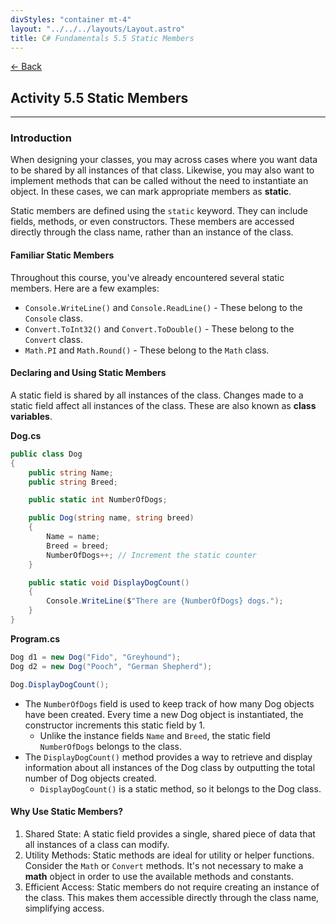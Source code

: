 ```yaml
---
divStyles: "container mt-4"
layout: "../../../layouts/Layout.astro"
title: C# Fundamentals 5.5 Static Members
---
```


[← Back](/c-sharp-fundamentals/)

## Activity 5.5 Static Members

---

### Introduction

When designing your classes, you may across cases where you want data to be shared by all instances of that class. 
Likewise, you may also want to implement methods that can be called without the need to instantiate an object.
In these cases, we can mark appropriate members as **static**.


Static members are defined using the `static` keyword. They can include fields, methods, or even constructors. 
These members are accessed directly through the class name, rather than an instance of the class.

#### Familiar Static Members

Throughout this course, you've already encountered several static members. Here are a few examples:

- `Console.WriteLine()` and `Console.ReadLine()` - These belong to the `Console` class.
- `Convert.ToInt32()` and `Convert.ToDouble()` - These belong to the `Convert` class.
- `Math.PI` and `Math.Round()` - These belong to the `Math` class.

#### Declaring and Using Static Members

A static field is shared by all instances of the class. Changes made to a static field affect all instances of the class. These are also known as **class variables**.

**Dog.cs**
```cs
public class Dog
{
    public string Name;
    public string Breed;

    public static int NumberOfDogs;

    public Dog(string name, string breed)
    {
        Name = name;
        Breed = breed;
        NumberOfDogs++; // Increment the static counter
    }

    public static void DisplayDogCount()
    {
        Console.WriteLine($"There are {NumberOfDogs} dogs.");
    }
}
```

**Program.cs**
```cs
Dog d1 = new Dog("Fido", "Greyhound");
Dog d2 = new Dog("Pooch", "German Shepherd");

Dog.DisplayDogCount();
```

- The `NumberOfDogs` field is used to keep track of how many Dog objects have been created. Every time a new Dog object is instantiated, the constructor increments this static field by 1. 
    - Unlike the instance fields `Name` and `Breed`, the static field `NumberOfDogs` belongs to the class.
- The `DisplayDogCount()` method provides a way to retrieve and display information about all instances of the Dog class by outputting the total number of Dog objects created.
    - `DisplayDogCount()` is a static method, so it belongs to the Dog class.

#### Why Use Static Members?

1. Shared State: A static field provides a single, shared piece of data that all instances of a class can modify.
2. Utility Methods: Static methods are ideal for utility or helper functions. Consider the `Math` or `Convert` methods. It's not necessary to make a **math** object in order to use the available methods and constants.
3. Efficient Access: Static members do not require creating an instance of the class. This makes them accessible directly through the class name, simplifying access.

<!-- #### Class Diagram with Static Members

<div class="text-center">
    <img src="/courses/c-sharp-fundamentals/static-class-diagram.png"FINISH alt="Class Diagram Template">
</div> -->